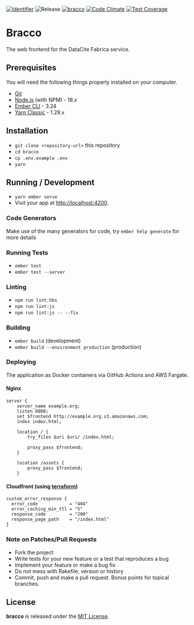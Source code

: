 [![Identifier](https://img.shields.io/badge/doi-10.5438%2Fcxe5--rg55-fca709.svg)](https://doi.org/10.5438/cxe5-rg55)
![Release](https://github.com/datacite/bracco/workflows/Release/badge.svg)
[![bracco](https://img.shields.io/endpoint?url=https://dashboard.cypress.io/badge/detailed/8j7yje&style=flat&logo=cypress)](https://dashboard.cypress.io/projects/8j7yje/runs)
[![Code Climate](https://codeclimate.com/github/datacite/bracco/badges/gpa.svg)](https://codeclimate.com/github/datacite/bracco)
[![Test Coverage](https://codeclimate.com/github/datacite/bracco/badges/coverage.svg)](https://codeclimate.com/github/datacite/bracco/coverage)

# Bracco

The web frontend for the DataCite Fabrica service.

## Prerequisites

You will need the following things properly installed on your computer.

- [Git](https://git-scm.com/)
- [Node.js](https://nodejs.org/) (with NPM) - 18.x
- [Ember CLI](https://ember-cli.com/) - 3.24
- [Yarn Classic](https://classic.yarnpkg.com/) - 1.29.x


## Installation

- `git clone <repository-url>` this repository
- `cd bracco`
- `cp .env.example .env`
- `yarn`

## Running / Development

- `yarn ember serve`
- Visit your app at [http://localhost:4200](http://localhost:4200).

### Code Generators

Make use of the many generators for code, try `ember help generate` for more details

### Running Tests

- `ember test`
- `ember test --server`

### Linting

- `npm run lint:hbs`
- `npm run lint:js`
- `npm run lint:js -- --fix`

### Building

- `ember build` (development)
- `ember build --environment production` (production)

### Deploying

The application as Docker containers via GitHub Actions and AWS Fargate.

#### Nginx

```
server {
    server_name example.org;
    listen 8080;
    set $frontend http://example.org.s3.amazonaws.com;
    index index.html;

    location / {
        try_files $uri $uri/ /index.html;

        proxy_pass $frontend;
    }

    location /assets {
        proxy_pass $frontend;
    }
```

#### Cloudfront (using [terraform](https://www.terraform.io/))

```
custom_error_response {
  error_code            = "404"
  error_caching_min_ttl = "5"
  response_code         = "200"
  response_page_path    = "/index.html"
}
```

### Note on Patches/Pull Requests

- Fork the project
- Write tests for your new feature or a test that reproduces a bug
- Implement your feature or make a bug fix
- Do not mess with Rakefile, version or history
- Commit, push and make a pull request. Bonus points for topical branches.

## License

**bracco** is released under the [MIT License](https://github.com/datacite/bracco/blob/master/LICENSE).

